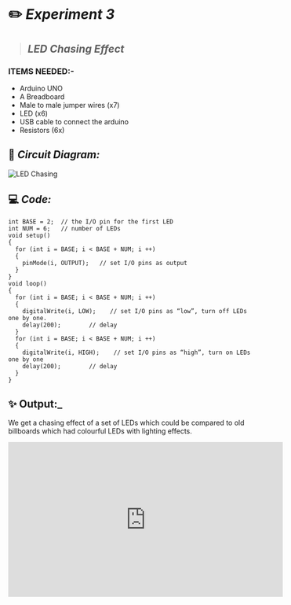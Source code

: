 # ✏️ ***Experiment 3***
> ## ***LED Chasing Effect***
### __ITEMS NEEDED:-__
* Arduino UNO
* A Breadboard
* Male to male jumper wires (x7)
* LED (x6)
* USB cable to connect the arduino
* Resistors (6x)

## 🔌 ***Circuit Diagram:***

![LED Chasing](https://user-images.githubusercontent.com/81525399/149196662-9a273156-1927-4b70-abad-9da58932b467.jpg)


## 💻 ***Code:***

 ```
int BASE = 2;  // the I/O pin for the first LED
int NUM = 6;   // number of LEDs
void setup()
{
   for (int i = BASE; i < BASE + NUM; i ++) 
   {
     pinMode(i, OUTPUT);   // set I/O pins as output
   }
}
void loop()
{
   for (int i = BASE; i < BASE + NUM; i ++) 
   {
     digitalWrite(i, LOW);    // set I/O pins as “low”, turn off LEDs one by one.
     delay(200);        // delay
   }
   for (int i = BASE; i < BASE + NUM; i ++) 
   {
     digitalWrite(i, HIGH);    // set I/O pins as “high”, turn on LEDs one by one
     delay(200);        // delay
   }  
}
```
## ✨ **Output:_**
We get a chasing effect of a set of LEDs which could be compared to old billboards which had colourful LEDs with lighting effects.

<iframe width="560" height="315" src="https://youtube.com/embed/Q_4daSVbbK4" title="YouTube video player" frameborder="0" allow="accelerometer; autoplay; clipboard-write; encrypted-media; gyroscope; picture-in-picture" allowfullscreen></iframe>

